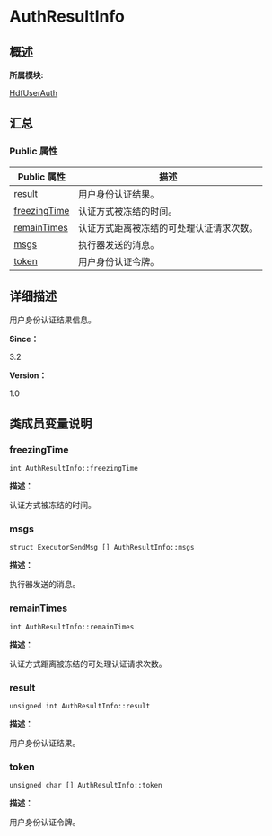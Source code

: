 # AuthResultInfo


## **概述**

**所属模块:**

[HdfUserAuth](_hdf_user_auth.md)


## **汇总**


### Public 属性

  | Public&nbsp;属性 | 描述 | 
| -------- | -------- |
| [result](#result) | 用户身份认证结果。 | 
| [freezingTime](#freezingtime) | 认证方式被冻结的时间。 | 
| [remainTimes](#remaintimes) | 认证方式距离被冻结的可处理认证请求次数。 | 
| [msgs](#msgs) | 执行器发送的消息。 | 
| [token](#token) | 用户身份认证令牌。 | 


## **详细描述**

用户身份认证结果信息。

**Since：**

3.2

**Version：**

1.0


## **类成员变量说明**


### freezingTime

  
```
int AuthResultInfo::freezingTime
```

**描述：**

认证方式被冻结的时间。


### msgs

  
```
struct ExecutorSendMsg [] AuthResultInfo::msgs
```

**描述：**

执行器发送的消息。


### remainTimes

  
```
int AuthResultInfo::remainTimes
```

**描述：**

认证方式距离被冻结的可处理认证请求次数。


### result

  
```
unsigned int AuthResultInfo::result
```

**描述：**

用户身份认证结果。


### token

  
```
unsigned char [] AuthResultInfo::token
```

**描述：**

用户身份认证令牌。
